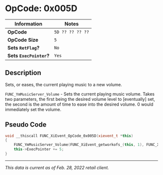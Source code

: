 # OpCode: 0x005D

| Information               | Notes |
|---                        |---    |
| **OpCode**                | `5D ?? ?? ?? ??` |
| **OpCode Size**           | `5`   |
| **Sets `RetFlag`?**       | `No`  |
| **Sets `ExecPointer`?**   | `Yes` |

## Description

Sets, or eases, the current playing music to a new volume.

`FUNC_YmMusicServer_Volume` - Sets the current playing music volume. Takes two parameters, the first being the desired volume level to [eventually] set, the second is the amount of time to ease into the desired volume. 0 would immediately set the volume.

## Pseudo Code

```cpp
void __thiscall FUNC_XiEvent_OpCode_0x005D(xievent_t *this)
{
    FUNC_YmMusicServer_Volume(FUNC_XiEvent_getworkofs_(this, 1), FUNC_XiEvent_getworkofs_(this, 3));
    this->ExecPointer += 5;
}
```

---

_This data is current as of Feb. 28, 2022 retail client._